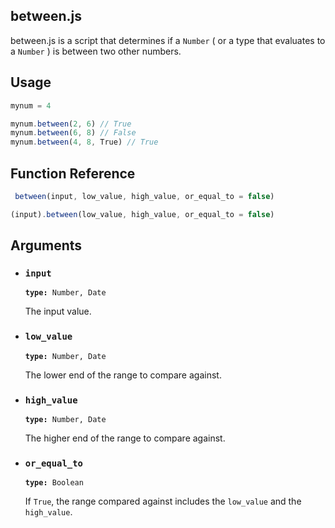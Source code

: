 ## between.js
between.js is a script that determines if a ```Number``` ( or a type that evaluates to a ```Number``` ) is between two other numbers.

## Usage
```javascript
mynum = 4

mynum.between(2, 6) // True
mynum.between(6, 8) // False
mynum.between(4, 8, True) // True
```

## Function Reference
```javascript
 between(input, low_value, high_value, or_equal_to = false)
```
```javascript
(input).between(low_value, high_value, or_equal_to = false)
```

## Arguments

* ### ```input```   

    <code><b>type:</b> Number, Date</code>  

    The input value.

* ### ```low_value```   

    <code><b>type:</b> Number, Date</code>  

    The lower end of the range to compare against.

* ### ```high_value```   

    <code><b>type:</b> Number, Date</code>  

    The higher end of the range to compare against.

* ### ```or_equal_to```   

    <code><b>type:</b> Boolean</code>  

    If ```True```, the range compared against includes the ```low_value``` and
    the ```high_value```.